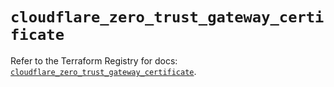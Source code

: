 # `cloudflare_zero_trust_gateway_certificate`

Refer to the Terraform Registry for docs: [`cloudflare_zero_trust_gateway_certificate`](https://registry.terraform.io/providers/cloudflare/cloudflare/5.8.2/docs/resources/zero_trust_gateway_certificate).
